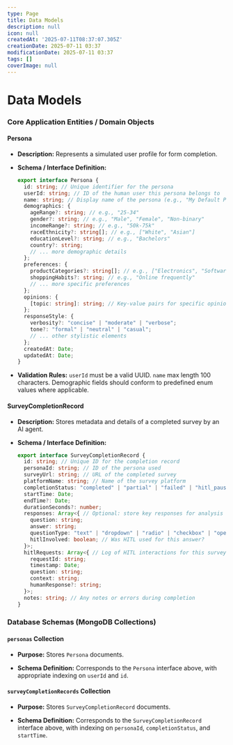 ```yaml
---
type: Page
title: Data Models
description: null
icon: null
createdAt: '2025-07-11T08:37:07.305Z'
creationDate: 2025-07-11 03:37
modificationDate: 2025-07-11 03:37
tags: []
coverImage: null
---
```


# Data Models

### Core Application Entities / Domain Objects

#### Persona

- **Description:** Represents a simulated user profile for form completion.

- **Schema / Interface Definition:**

    ```typescript
    export interface Persona {
      id: string; // Unique identifier for the persona
      userId: string; // ID of the human user this persona belongs to
      name: string; // Display name of the persona (e.g., "My Default Persona", "Tech Enthusiast")
      demographics: {
        ageRange?: string; // e.g., "25-34"
        gender?: string; // e.g., "Male", "Female", "Non-binary"
        incomeRange?: string; // e.g., "50k-75k"
        raceEthnicity?: string[]; // e.g., ["White", "Asian"]
        educationLevel?: string; // e.g., "Bachelors"
        country?: string;
        // ... more demographic details
      };
      preferences: {
        productCategories?: string[]; // e.g., ["Electronics", "Software"]
        shoppingHabits?: string; // e.g., "Online frequently"
        // ... more specific preferences
      };
      opinions: {
        [topic: string]: string; // Key-value pairs for specific opinions, e.g., "abortion": "legal", "AI_ethics": "regulated"
      };
      responseStyle: {
        verbosity?: "concise" | "moderate" | "verbose";
        tone?: "formal" | "neutral" | "casual";
        // ... other stylistic elements
      };
      createdAt: Date;
      updatedAt: Date;
    }
    ```

- **Validation Rules:** `userId` must be a valid UUID. `name` max length 100 characters. Demographic fields should conform to predefined enum values where applicable.

#### SurveyCompletionRecord

- **Description:** Stores metadata and details of a completed survey by an AI agent.

- **Schema / Interface Definition:**

    ```typescript
    export interface SurveyCompletionRecord {
      id: string; // Unique ID for the completion record
      personaId: string; // ID of the persona used
      surveyUrl: string; // URL of the completed survey
      platformName: string; // Name of the survey platform
      completionStatus: "completed" | "partial" | "failed" | "hitl_paused";
      startTime: Date;
      endTime?: Date;
      durationSeconds?: number;
      responses: Array<{ // Optional: store key responses for analysis
        question: string;
        answer: string;
        questionType: "text" | "dropdown" | "radio" | "checkbox" | "open_ended";
        hitlInvolved: boolean; // Was HITL used for this answer?
      }>;
      hitlRequests: Array<{ // Log of HITL interactions for this survey
        requestId: string;
        timestamp: Date;
        question: string;
        context: string;
        humanResponse?: string;
      }>;
      notes: string; // Any notes or errors during completion
    }
    ```

### Database Schemas (MongoDB Collections)

#### `personas` Collection

- **Purpose:** Stores `Persona` documents.

- **Schema Definition:** Corresponds to the `Persona` interface above, with appropriate indexing on `userId` and `id`.

#### `surveyCompletionRecords` Collection

- **Purpose:** Stores `SurveyCompletionRecord` documents.

- **Schema Definition:** Corresponds to the `SurveyCompletionRecord` interface above, with indexing on `personaId`, `completionStatus`, and `startTime`.

